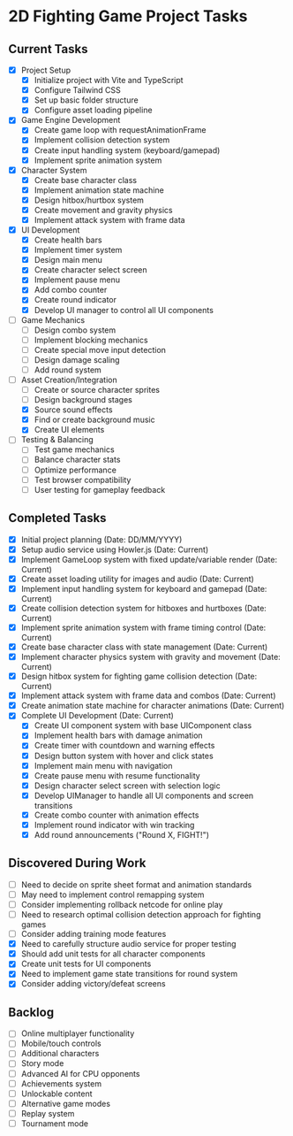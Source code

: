 # 2D Fighting Game Project Tasks

## Current Tasks

- [x] Project Setup
  - [x] Initialize project with Vite and TypeScript
  - [x] Configure Tailwind CSS
  - [x] Set up basic folder structure
  - [x] Configure asset loading pipeline
- [x] Game Engine Development
  - [x] Create game loop with requestAnimationFrame
  - [x] Implement collision detection system
  - [x] Create input handling system (keyboard/gamepad)
  - [x] Implement sprite animation system
- [x] Character System
  - [x] Create base character class
  - [x] Implement animation state machine
  - [x] Design hitbox/hurtbox system
  - [x] Create movement and gravity physics
  - [x] Implement attack system with frame data
- [x] UI Development
  - [x] Create health bars
  - [x] Implement timer system
  - [x] Design main menu
  - [x] Create character select screen
  - [x] Implement pause menu
  - [x] Add combo counter
  - [x] Create round indicator
  - [x] Develop UI manager to control all UI components
- [ ] Game Mechanics
  - [ ] Design combo system
  - [ ] Implement blocking mechanics
  - [ ] Create special move input detection
  - [ ] Design damage scaling
  - [ ] Add round system
- [ ] Asset Creation/Integration
  - [ ] Create or source character sprites
  - [ ] Design background stages
  - [x] Source sound effects
  - [x] Find or create background music
  - [x] Create UI elements
- [ ] Testing & Balancing
  - [ ] Test game mechanics
  - [ ] Balance character stats
  - [ ] Optimize performance
  - [ ] Test browser compatibility
  - [ ] User testing for gameplay feedback

## Completed Tasks

- [x] Initial project planning (Date: DD/MM/YYYY)
- [x] Setup audio service using Howler.js (Date: Current)
- [x] Implement GameLoop system with fixed update/variable render (Date: Current)
- [x] Create asset loading utility for images and audio (Date: Current)
- [x] Implement input handling system for keyboard and gamepad (Date: Current)
- [x] Create collision detection system for hitboxes and hurtboxes (Date: Current)
- [x] Implement sprite animation system with frame timing control (Date: Current)
- [x] Create base character class with state management (Date: Current)
- [x] Implement character physics system with gravity and movement (Date: Current)
- [x] Design hitbox system for fighting game collision detection (Date: Current)
- [x] Implement attack system with frame data and combos (Date: Current)
- [x] Create animation state machine for character animations (Date: Current)
- [x] Complete UI Development (Date: Current)
  - [x] Create UI component system with base UIComponent class
  - [x] Implement health bars with damage animation
  - [x] Create timer with countdown and warning effects
  - [x] Design button system with hover and click states
  - [x] Implement main menu with navigation
  - [x] Create pause menu with resume functionality
  - [x] Design character select screen with selection logic
  - [x] Develop UIManager to handle all UI components and screen transitions
  - [x] Create combo counter with animation effects
  - [x] Implement round indicator with win tracking
  - [x] Add round announcements ("Round X, FIGHT!")

## Discovered During Work

- [ ] Need to decide on sprite sheet format and animation standards
- [ ] May need to implement control remapping system
- [ ] Consider implementing rollback netcode for online play
- [ ] Need to research optimal collision detection approach for fighting games
- [ ] Consider adding training mode features
- [x] Need to carefully structure audio service for proper testing
- [x] Should add unit tests for all character components
- [x] Create unit tests for UI components
- [x] Need to implement game state transitions for round system
- [x] Consider adding victory/defeat screens

## Backlog

- [ ] Online multiplayer functionality
- [ ] Mobile/touch controls
- [ ] Additional characters
- [ ] Story mode
- [ ] Advanced AI for CPU opponents
- [ ] Achievements system
- [ ] Unlockable content
- [ ] Alternative game modes
- [ ] Replay system
- [ ] Tournament mode
